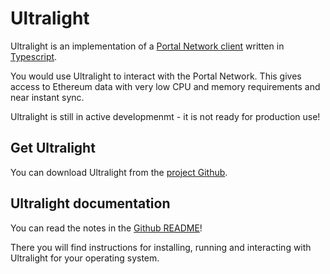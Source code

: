 # Ultralight

Ultralight is an implementation of a [Portal Network client](https://github.com/ethereum/portal-network-specs) written in [Typescript](https://www.typescriptlang.org/).

You would use Ultralight to interact with the Portal Network. This gives access to Ethereum data with very low CPU and memory requirements and near instant sync.

Ultralight is still in active developmenmt - it is not ready for production use!


## Get Ultralight

You can download Ultralight from the [project Github](https://github.com/ethereumjs/ultralight/tree/master).


## Ultralight documentation

You can read the notes in the [Github README](https://github.com/ethereumjs/ultralight/tree/master)!

There you will find instructions for installing, running and interacting with Ultralight for your operating system.
